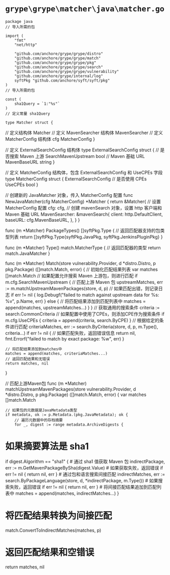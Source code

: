 # `grype\grype\matcher\java\matcher.go`

```
package java
// 导入所需的包

import (
	"fmt"
	"net/http"

	"github.com/anchore/grype/grype/distro"
	"github.com/anchore/grype/grype/match"
	"github.com/anchore/grype/grype/pkg"
	"github.com/anchore/grype/grype/search"
	"github.com/anchore/grype/grype/vulnerability"
	"github.com/anchore/grype/internal/log"
	syftPkg "github.com/anchore/syft/syft/pkg"
)
// 导入所需的包

const (
	sha1Query = `1:"%s"`
)
// 定义常量 sha1Query

type Matcher struct {
```
// 定义结构体 Matcher
// 定义 MavenSearcher 结构体
MavenSearcher
// 定义 MatcherConfig 结构体
cfg MatcherConfig
}

// 定义 ExternalSearchConfig 结构体
type ExternalSearchConfig struct {
	// 是否搜索 Maven 上游
	SearchMavenUpstream bool
	// Maven 基础 URL
	MavenBaseURL        string
}

// 定义 MatcherConfig 结构体，包含 ExternalSearchConfig 和 UseCPEs 字段
type MatcherConfig struct {
	ExternalSearchConfig
	// 是否使用 CPEs
	UseCPEs bool
}

// 创建新的 JavaMatcher 对象，传入 MatcherConfig 配置
func NewJavaMatcher(cfg MatcherConfig) *Matcher {
	return &Matcher{
		// 设置 MatcherConfig 配置
		cfg: cfg,
		// 创建 mavenSearch 对象，设置 http 客户端和 Maven 基础 URL
		MavenSearcher: &mavenSearch{
			client:  http.DefaultClient,
			baseURL: cfg.MavenBaseURL,
		},
	}
}

func (m *Matcher) PackageTypes() []syftPkg.Type {
	// 返回匹配器支持的包类型列表
	return []syftPkg.Type{syftPkg.JavaPkg, syftPkg.JenkinsPluginPkg}
}

func (m *Matcher) Type() match.MatcherType {
	// 返回匹配器的类型
	return match.JavaMatcher
}

func (m *Matcher) Match(store vulnerability.Provider, d *distro.Distro, p pkg.Package) ([]match.Match, error) {
	// 初始化匹配结果列表
	var matches []match.Match
	// 如果配置允许搜索 Maven 上游包，则进行匹配
	if m.cfg.SearchMavenUpstream {
		// 匹配上游 Maven 包
		upstreamMatches, err := m.matchUpstreamMavenPackages(store, d, p)
		// 如果匹配出错，则记录日志
		if err != nil {
			log.Debugf("failed to match against upstream data for %s: %v", p.Name, err)
		} else {
			// 将匹配结果添加到匹配列表中
			matches = append(matches, upstreamMatches...)
		}
	}
	// 获取通用的搜索条件
	criteria := search.CommonCriteria
	// 如果配置中使用了CPEs，则添加CPE作为搜索条件
	if m.cfg.UseCPEs {
		criteria = append(criteria, search.ByCPE)
	}
	// 根据给定的条件进行匹配
	criteriaMatches, err := search.ByCriteria(store, d, p, m.Type(), criteria...)
	if err != nil {
		// 如果匹配失败，返回错误信息
		return nil, fmt.Errorf("failed to match by exact package: %w", err)
	}

	// 将匹配结果添加到matches中
	matches = append(matches, criteriaMatches...)
	// 返回匹配结果和无错误
	return matches, nil
}

// 匹配上游Maven包
func (m *Matcher) matchUpstreamMavenPackages(store vulnerability.Provider, d *distro.Distro, p pkg.Package) ([]match.Match, error) {
	var matches []match.Match

	// 如果包的元数据是JavaMetadata类型
	if metadata, ok := p.Metadata.(pkg.JavaMetadata); ok {
		// 遍历元数据中的存档摘要
		for _, digest := range metadata.ArchiveDigests {
# 如果摘要算法是 sha1
if digest.Algorithm == "sha1" {
    # 通过 sha1 值获取 Maven 包
    indirectPackage, err := m.GetMavenPackageBySha(digest.Value)
    # 如果获取失败，返回错误
    if err != nil {
        return nil, err
    }
    # 通过包和语言搜索间接匹配
    indirectMatches, err := search.ByPackageLanguage(store, d, *indirectPackage, m.Type())
    # 如果搜索失败，返回错误
    if err != nil {
        return nil, err
    }
    # 将间接匹配结果追加到匹配列表中
    matches = append(matches, indirectMatches...)
}
# 将匹配结果转换为间接匹配
match.ConvertToIndirectMatches(matches, p)
# 返回匹配结果和空错误
return matches, nil
```